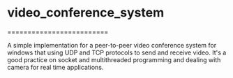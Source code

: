 # video_conference_system
=========================


A simple implementation for a peer-to-peer video conference system for windows that using UDP and TCP protocols to send and receive video. It's a good practice on socket and multithreaded programming and dealing with camera for real time applications.
